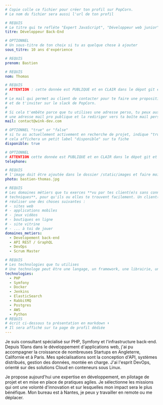 ```yaml
---
# Copie colle ce fichier pour créer ton profil sur PopCorn.
# Le nom du fichier sera aussi l'url de ton profil

# REQUIS
# Le titre qui te refléte "Expert JavaScript", "Développeur web junior"
titre: Développeur Back-End

# OPTIONNEL
# Un sous-titre de ton choix si tu as quelque chose à ajouter
sous_titre: 10 ans d'expérience

# REQUIS
prenom: Bastien

# REQUIS
nom: Thomas

# REQUIS
# ATTENTION : cette donnée est PUBLIQUE et en CLAIR dans le dépot git et sur le site
#
# Le mail qui permet au client de contacter pour te faire une proposition de projet
# et de t'inviter sur le slack de PopCorn.
#
# Si cela t'embête parce que tu utilises une adresse perso, tu peux aussi te créer
# une adresse mail pro publique et la rediriger vers ta boîte mail perso
mail: contact@wink-dev.com

# OPTIONNEL "true" or "false"
# si tu as actuellement activement en recherche de projet, indique "true" ici,
# cela affichera un petit label "disponible" sur ta fiche
disponible: true

# OPTIONNEL
# ATTENTION cette donnée est PUBLIQUE et en CLAIR dans le dépot git et sur le site
telephone:

# REQUIS
# l'image doit être ajoutée dans le dossier /static/images et faire moins de 100ko ! Sa hauteur affichée sur le site sera de 300px, elle s'adaptera comme elle peut au responsive avec du css.
photo: bastien-thomas.jpg

# REQUIS
# Les domaines métiers que tu exerces **vu par tes client(e)s sans connaissances
# techniques**, pour qu'ils ou elles te trouvent facilement. Un client(e) veut par exemple
# réaliser une des choses suivantes :
# - sites web
# - applications mobiles
# - jeux vidéos
# - boutiques en ligne
# - site vitrine
# - ... à toi de jouer
domaines_metiers:
  - Developement back-end
  - API REST / GraphQL
  - DevOps
  - Scrum Master

# REQUIS
# Les technologies que tu utilises
# Une technologe peut être une langage, un framework, une librairie, un CMS ...
technologies:
  - PHP
  - Symfony
  - Docker
  - Jenkins
  - ElasticSearch
  - RabbitMQ
  - Postgres
  - AWS
  - Python
# REQUIS
# écrit ci-dessous ta présentation en markdown ⬇️
# Il sera affiché sur ta page de profil dédiée
---
```


Je suis consultant spécialisé sur PHP, Symfony et l'infrastructure back-end.
Depuis 10ans dans le développement d'applications web, j'ai pu accompagner la croissance de nombreuses Startups en Angleterre, Californie et à Paris. Mes spécialisations sont la conception d'API, systèmes distribués, gestion des données, montée en charge. J'ai l'esprit DevOps, orienté sur des solutions Cloud en conteneurs sous Linux.

Je propose aujourd'hui une expertise en développement, en pilotage de projet et en mise en place de pratiques agiles. Je sélectionne les missions qui ont une volonté d'innovation et sur lesquelles mon impact sera le plus bénéfique. Mon bureau est à Nantes, je peux y travailler en remote ou me déplacer.
